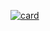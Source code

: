 [![card](https://github-readme-stats.vercel.app/api?username=iuricode&theme=default&show_icons=true)](https://github.com/Groisa/)
